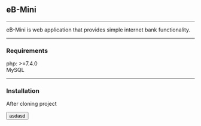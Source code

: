 ## eB-Mini

---

eB-Mini is web application that provides simple internet bank functionality.

---

### Requirements

php: >=7.4.0
<br>
MySQL

---

### Installation

After cloning project 

<button class="btn" onclick="navigator.clipboard.writeText('sadaddd')"> asdasd </button>
